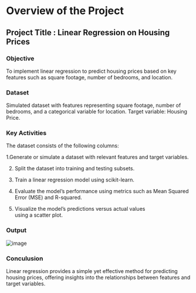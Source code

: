 # Overview of the Project
## Project Title : Linear Regression on Housing Prices
### Objective
To implement linear regression to predict housing prices based on key features such as square footage, number of bedrooms, and location.
### Dataset
Simulated dataset with features representing square footage, number of bedrooms, and a categorical variable for location.
Target variable: Housing Price.
### Key Activities
The dataset consists of the following columns:

1.Generate or simulate a dataset with relevant features and target variables.


2. Split the dataset into training and testing subsets.


3. Train a linear regression model using scikit-learn.


4. Evaluate the model’s performance using metrics such as Mean Squared Error (MSE) and R-squared.


5. Visualize the model’s predictions versus actual values using a scatter plot.

### Output
![image](https://github.com/user-attachments/assets/9959176c-d25d-43ca-a086-d836ea833be2)


### Conculusion
Linear regression provides a simple yet effective method for predicting housing prices, offering insights into the relationships between features and target variables.



